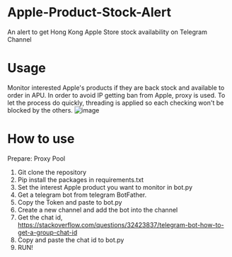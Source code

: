 # Apple-Product-Stock-Alert
An alert to get Hong Kong Apple Store stock availability on Telegram Channel

# Usage
Monitor interested Apple's products if they are back stock and available to order in APU. In order to avoid IP getting ban from Apple, proxy is used. To let the process do quickly, threading is applied so each checking won't be blocked by the others.
![image](https://user-images.githubusercontent.com/75830784/146634554-f5533431-c41d-45ab-ab1b-ee993a5b83ce.png)


# How to use
Prepare: Proxy Pool

1. Git clone the repository
2. Pip install the packages in requirements.txt
3. Set the interest Apple product you want to monitor in bot.py
4. Get a telegram bot from telegram BotFather. 
5. Copy the Token and paste to bot.py
6. Create a new channel and add the bot into the channel
7. Get the chat id, https://stackoverflow.com/questions/32423837/telegram-bot-how-to-get-a-group-chat-id
8. Copy and paste the chat id to bot.py
9. RUN!


